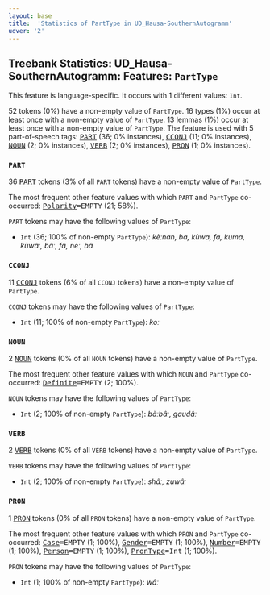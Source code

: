 ```yaml
---
layout: base
title:  'Statistics of PartType in UD_Hausa-SouthernAutogramm'
udver: '2'
---
```


## Treebank Statistics: UD_Hausa-SouthernAutogramm: Features: `PartType`

This feature is language-specific.
It occurs with 1 different values: `Int`.

52 tokens (0%) have a non-empty value of `PartType`.
16 types (1%) occur at least once with a non-empty value of `PartType`.
13 lemmas (1%) occur at least once with a non-empty value of `PartType`.
The feature is used with 5 part-of-speech tags: <tt><a href="ha_southernautogramm-pos-PART.html">PART</a></tt> (36; 0% instances), <tt><a href="ha_southernautogramm-pos-CCONJ.html">CCONJ</a></tt> (11; 0% instances), <tt><a href="ha_southernautogramm-pos-NOUN.html">NOUN</a></tt> (2; 0% instances), <tt><a href="ha_southernautogramm-pos-VERB.html">VERB</a></tt> (2; 0% instances), <tt><a href="ha_southernautogramm-pos-PRON.html">PRON</a></tt> (1; 0% instances).

### `PART`

36 <tt><a href="ha_southernautogramm-pos-PART.html">PART</a></tt> tokens (3% of all `PART` tokens) have a non-empty value of `PartType`.

The most frequent other feature values with which `PART` and `PartType` co-occurred: <tt><a href="ha_southernautogramm-feat-Polarity.html">Polarity</a></tt><tt>=EMPTY</tt> (21; 58%).

`PART` tokens may have the following values of `PartType`:

* `Int` (36; 100% of non-empty `PartType`): <em>kèːnan, ba, kùwa, fa, kuma, kùwâː, bâː, fâ, neː, bâ</em>

### `CCONJ`

11 <tt><a href="ha_southernautogramm-pos-CCONJ.html">CCONJ</a></tt> tokens (6% of all `CCONJ` tokens) have a non-empty value of `PartType`.

`CCONJ` tokens may have the following values of `PartType`:

* `Int` (11; 100% of non-empty `PartType`): <em>koː</em>

### `NOUN`

2 <tt><a href="ha_southernautogramm-pos-NOUN.html">NOUN</a></tt> tokens (0% of all `NOUN` tokens) have a non-empty value of `PartType`.

The most frequent other feature values with which `NOUN` and `PartType` co-occurred: <tt><a href="ha_southernautogramm-feat-Definite.html">Definite</a></tt><tt>=EMPTY</tt> (2; 100%).

`NOUN` tokens may have the following values of `PartType`:

* `Int` (2; 100% of non-empty `PartType`): <em>bàːbâː, gaudâː</em>

### `VERB`

2 <tt><a href="ha_southernautogramm-pos-VERB.html">VERB</a></tt> tokens (0% of all `VERB` tokens) have a non-empty value of `PartType`.

`VERB` tokens may have the following values of `PartType`:

* `Int` (2; 100% of non-empty `PartType`): <em>shâː, zuwâː</em>

### `PRON`

1 <tt><a href="ha_southernautogramm-pos-PRON.html">PRON</a></tt> tokens (0% of all `PRON` tokens) have a non-empty value of `PartType`.

The most frequent other feature values with which `PRON` and `PartType` co-occurred: <tt><a href="ha_southernautogramm-feat-Case.html">Case</a></tt><tt>=EMPTY</tt> (1; 100%), <tt><a href="ha_southernautogramm-feat-Gender.html">Gender</a></tt><tt>=EMPTY</tt> (1; 100%), <tt><a href="ha_southernautogramm-feat-Number.html">Number</a></tt><tt>=EMPTY</tt> (1; 100%), <tt><a href="ha_southernautogramm-feat-Person.html">Person</a></tt><tt>=EMPTY</tt> (1; 100%), <tt><a href="ha_southernautogramm-feat-PronType.html">PronType</a></tt><tt>=Int</tt> (1; 100%).

`PRON` tokens may have the following values of `PartType`:

* `Int` (1; 100% of non-empty `PartType`): <em>wâː</em>

